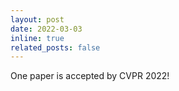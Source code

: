 ```yaml
---
layout: post
date: 2022-03-03
inline: true
related_posts: false
---
```


One paper is accepted by CVPR 2022!